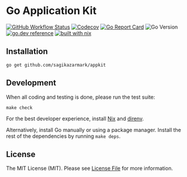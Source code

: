 # Go Application Kit

[![GitHub Workflow Status](https://img.shields.io/github/workflow/status/sagikazarmark/appkit/CI?style=flat-square)](https://github.com/sagikazarmark/appkit/actions?query=workflow%3ACI)
[![Codecov](https://img.shields.io/codecov/c/github/sagikazarmark/appkit?style=flat-square)](https://codecov.io/gh/sagikazarmark/appkit)
[![Go Report Card](https://goreportcard.com/badge/github.com/sagikazarmark/appkit?style=flat-square)](https://goreportcard.com/report/github.com/sagikazarmark/appkit)
![Go Version](https://img.shields.io/badge/go%20version-%3E=1.13-61CFDD.svg?style=flat-square)
[![go.dev reference](https://img.shields.io/badge/go.dev-reference-007d9c?logo=go&logoColor=white&style=flat-square)](https://pkg.go.dev/mod/github.com/sagikazarmark/appkit)
[![built with nix](https://img.shields.io/badge/builtwith-nix-7d81f7?style=flat-square)](https://builtwithnix.org)


## Installation

```shell
go get github.com/sagikazarmark/appkit
```


## Development

When all coding and testing is done, please run the test suite:

```shell
make check
```

For the best developer experience, install [Nix](https://builtwithnix.org/) and [direnv](https://direnv.net/).

Alternatively, install Go manually or using a package manager. Install the rest of the dependencies by running `make deps`.


## License

The MIT License (MIT). Please see [License File](LICENSE) for more information.
